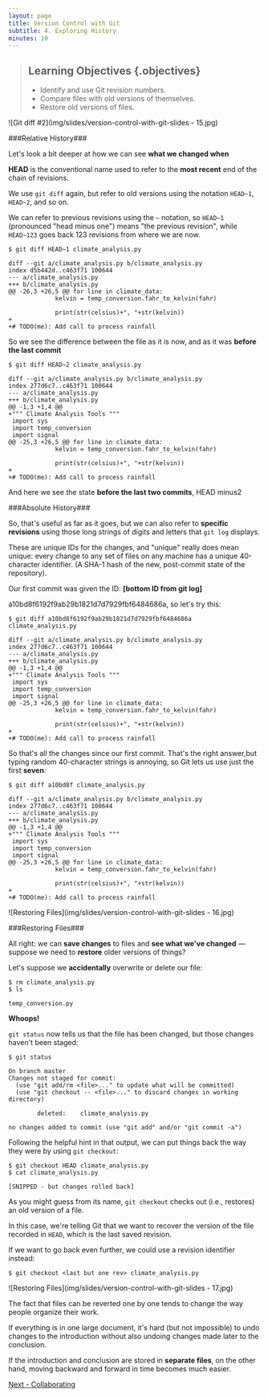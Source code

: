 ```yaml
---
layout: page
title: Version Control with Git
subtitle: 4. Exploring History
minutes: 10
---
```

> ## Learning Objectives {.objectives}
>
> *   Identify and use Git revision numbers.
> *   Compare files with old versions of themselves.
> *   Restore old versions of files.

![Git diff #2](img/slides/version-control-with-git-slides - 15.jpg)

###Relative History###

Let's look a bit deeper at how we can see **what we changed when**

**HEAD** is the conventional name used to refer to the **most recent** end of the chain of revisions.

We use `git diff` again,
but refer to old versions
using the notation `HEAD~1`, `HEAD~2`, and so on.

We can refer to previous revisions using the `~` notation,
so `HEAD~1` (pronounced "head minus one")
means "the previous revision",
while `HEAD~123` goes back 123 revisions from where we are now.

~~~ {.bash}
$ git diff HEAD~1 climate_analysis.py
~~~
~~~ {.output}
diff --git a/climate_analysis.py b/climate_analysis.py
index d5b442d..c463f71 100644
--- a/climate_analysis.py
+++ b/climate_analysis.py
@@ -26,3 +26,5 @@ for line in climate_data:
             kelvin = temp_conversion.fahr_to_kelvin(fahr)

             print(str(celsius)+", "+str(kelvin))
+
+# TODO(me): Add call to process rainfall
~~~
So we see the difference between the file as it is now, and as it was **before the last commit**

~~~ {.bash}
$ git diff HEAD~2 climate_analysis.py
~~~
~~~ {.output}
diff --git a/climate_analysis.py b/climate_analysis.py
index 277d6c7..c463f71 100644
--- a/climate_analysis.py
+++ b/climate_analysis.py
@@ -1,3 +1,4 @@
+""" Climate Analysis Tools """
 import sys
 import temp_conversion
 import signal
@@ -25,3 +26,5 @@ for line in climate_data:
             kelvin = temp_conversion.fahr_to_kelvin(fahr)

             print(str(celsius)+", "+str(kelvin))
+
+# TODO(me): Add call to process rainfall
~~~
And here we see the state **before the last two commits**, HEAD minus2

###Absolute History###

So, that's useful as far as it goes, but we can also refer to **specific revisions** using
those long strings of digits and letters
that `git log` displays.

These are unique IDs for the changes,
and "unique" really does mean unique:
every change to any set of files on any machine
has a unique 40-character identifier. (A SHA-1 hash of the new, post-commit state of the repository).

Our first commit was given the ID: **[bottom ID from git log]**

a10bd8f6192f9ab29b1821d7d7929fbf6484686a,
so let's try this:

~~~ {.bash}
$ git diff a10bd8f6192f9ab29b1821d7d7929fbf6484686a climate_analysis.py
~~~
~~~ {.output}
diff --git a/climate_analysis.py b/climate_analysis.py
index 277d6c7..c463f71 100644
--- a/climate_analysis.py
+++ b/climate_analysis.py
@@ -1,3 +1,4 @@
+""" Climate Analysis Tools """
 import sys
 import temp_conversion
 import signal
@@ -25,3 +26,5 @@ for line in climate_data:
             kelvin = temp_conversion.fahr_to_kelvin(fahr)

             print(str(celsius)+", "+str(kelvin))
+
+# TODO(me): Add call to process rainfall
~~~
So that's all the changes since our first commit.
That's the right answer,but typing random 40-character strings is annoying,
so Git lets us use just the first **seven**:

~~~ {.bash}
$ git diff a10bd8f climate_analysis.py
~~~
~~~ {.output}
diff --git a/climate_analysis.py b/climate_analysis.py
index 277d6c7..c463f71 100644
--- a/climate_analysis.py
+++ b/climate_analysis.py
@@ -1,3 +1,4 @@
+""" Climate Analysis Tools """
 import sys
 import temp_conversion
 import signal
@@ -25,3 +26,5 @@ for line in climate_data:
             kelvin = temp_conversion.fahr_to_kelvin(fahr)

             print(str(celsius)+", "+str(kelvin))
+
+# TODO(me): Add call to process rainfall
~~~

![Restoring Files](img/slides/version-control-with-git-slides - 16.jpg)

###Restoring Files###

All right:
we can **save changes** to files and **see what we've changed** &mdash; suppose we need to **restore** older versions of things?

Let's suppose we **accidentally** overwrite or delete our file:

~~~ {.bash}
$ rm climate_analysis.py
$ ls
~~~
~~~ {.output}
temp_conversion.py
~~~

**Whoops!**

`git status` now tells us that the file has been changed,
but those changes haven't been staged:

~~~ {.bash}
$ git status
~~~
~~~ {.output}
On branch master
Changes not staged for commit:
  (use "git add/rm <file>..." to update what will be committed)
  (use "git checkout -- <file>..." to discard changes in working directory)

        deleted:    climate_analysis.py

no changes added to commit (use "git add" and/or "git commit -a")
~~~

Following the helpful hint in that output, we can put things back the way they were
by using `git checkout`:

~~~ {.bash}
$ git checkout HEAD climate_analysis.py
$ cat climate_analysis.py
~~~
~~~ {.output}
[SNIPPED - but changes rolled back]
~~~

As you might guess from its name,
`git checkout` checks out (i.e., restores) an old version of a file.

In this case,
we're telling Git that we want to recover the version of the file recorded in `HEAD`,
which is the last saved revision.

If we want to go back even further,
we could use a revision identifier instead:


~~~ {.bash}
$ git checkout <last but one rev> climate_analysis.py
~~~

![Restoring Files](img/slides/version-control-with-git-slides - 17.jpg)

The fact that files can be reverted one by one
tends to change the way people organize their work.

If everything is in one large document,
it's hard (but not impossible) to undo changes to the introduction
without also undoing changes made later to the conclusion.

If the introduction and conclusion are stored in **separate files**,
on the other hand, moving backward and forward in time becomes much easier.

[Next - Collaborating](05-collab.html)
